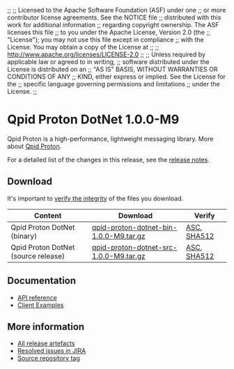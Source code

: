 ;;
;; Licensed to the Apache Software Foundation (ASF) under one
;; or more contributor license agreements.  See the NOTICE file
;; distributed with this work for additional information
;; regarding copyright ownership.  The ASF licenses this file
;; to you under the Apache License, Version 2.0 (the
;; "License"); you may not use this file except in compliance
;; with the License.  You may obtain a copy of the License at
;;
;;   http://www.apache.org/licenses/LICENSE-2.0
;;
;; Unless required by applicable law or agreed to in writing,
;; software distributed under the License is distributed on an
;; "AS IS" BASIS, WITHOUT WARRANTIES OR CONDITIONS OF ANY
;; KIND, either express or implied.  See the License for the
;; specific language governing permissions and limitations
;; under the License.
;;

# Qpid Proton DotNet 1.0.0-M9

Qpid Proton is a high-performance, lightweight messaging library. More
about [Qpid Proton]({{site_url}}/proton/index.html).

For a detailed list of the changes in this release, see the [release
notes](release-notes.html).

## Download

It's important to [verify the
integrity]({{site_url}}/download.html#verify-what-you-download) of
the files you download.

| Content | Download | Verify |
|---------|----------|--------|
| Qpid Proton DotNet (binary) | [qpid-proton-dotnet-bin-1.0.0-M9.tar.gz](https://archive.apache.org/dist/qpid/proton-dotnet/1.0.0-M9/qpid-proton-dotnet-bin-1.0.0-M9.tar.gz) | [ASC](https://archive.apache.org/dist/qpid/proton-dotnet/1.0.0-M9/qpid-proton-dotnet-bin-1.0.0-M9.tar.gz.asc), [SHA512](https://archive.apache.org/dist/qpid/proton-dotnet/1.0.0-M9/qpid-proton-dotnet-bin-1.0.0-M9.tar.gz.sha512) |
| Qpid Proton DotNet (source release) | [qpid-proton-dotnet-src-1.0.0-M9.tar.gz](https://archive.apache.org/dist/qpid/proton-dotnet/1.0.0-M9/qpid-proton-dotnet-src-1.0.0-M9.tar.gz) | [ASC](https://archive.apache.org/dist/qpid/proton-dotnet/1.0.0-M9/qpid-proton-dotnet-src-1.0.0-M9.tar.gz.asc), [SHA512](https://archive.apache.org/dist/qpid/proton-dotnet/1.0.0-M9/qpid-proton-dotnet-src-1.0.0-M9.tar.gz.sha512) |

## Documentation


<div class="two-column" markdown="1">

 - [API reference](api/index.html)
 - [Client Examples](https://github.com/apache/qpid-proton-dotnet/tree/1.0.0-M9/examples)

</div>


## More information

 - [All release artefacts](https://archive.apache.org/dist/qpid/proton-dotnet/1.0.0-M9)
 - [Resolved issues in JIRA](https://issues.apache.org/jira/issues/?jql=project+%3D+PROTON+AND+fixVersion+%3D+%27proton-dotnet-1.0.0-M9%27+AND+resolution+%3D+%27fixed%27+ORDER+BY+priority+DESC)
 - [Source repository tag](https://gitbox.apache.org/repos/asf?p=qpid-proton-dotnet.git;a=tag;h=1.0.0-M9)

<script type="text/javascript">
  _deferredFunctions.push(function() {
      if ("1.0.0-M9" === "{{current_proton_dotnet_release}}") {
          _modifyCurrentReleaseLinks();
      }
  });
</script>